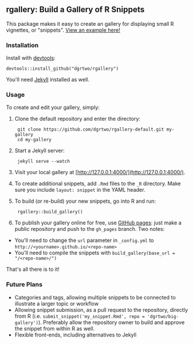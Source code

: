 rgallery: Build a Gallery of R Snippets
-------------

This package makes it easy to create an gallery for displaying small R vignettes, or "snippets". [View an example here!](http://varianceexplained.org/broom-gallery/)

### Installation

Install with [devtools](https://github.com/hadley/devtools):

    devtools::install_github("dgrtwo/rgallery")

You'll need [Jekyll](http://jekyllrb.com/) installed as well.

### Usage

To create and edit your gallery, simply:

1. Clone the default repository and enter the directory:

        git clone https://github.com/dgrtwo/rgallery-default.git my-gallery
        cd my-gallery

2. Start a Jekyll server:

        jekyll serve --watch

3. Visit your local gallery at [http://127.0.0.1:4000/](http://127.0.0.1:4000/).

4. To create additional snippets, add `.Rmd` files to the `_R` directory. Make sure you include `layout: snippet` in the YAML header.

5. To build (or re-build) your new snippets, go into R and run:

        rgallery::build_gallery()

6. To publish your gallery online for free, use [GitHub pages](https://pages.github.com/): just make a public repository and push to the `gh_pages` branch. Two notes:
  - You'll need to change the `url` parameter in `_config.yml` to `http://<yourname>.github.io/<repo-name>`
  - You'll need to compile the snippets with `build_gallery(base_url = "/<repo-name>/")`

That's all there is to it!

### Future Plans

* Categories and tags, allowing multiple snippets to be connected to illustrate a larger topic or workflow
* Allowing snippet submission, as a pull request to the repository, directly from R (i.e. `submit_snippet('my_snippet.Rmd', repo = 'dgrtwo/big-gallery')`). Preferably allow the repository owner to build and approve the snippet from within R as well.
* Flexible front-ends, including alternatives to Jekyll

